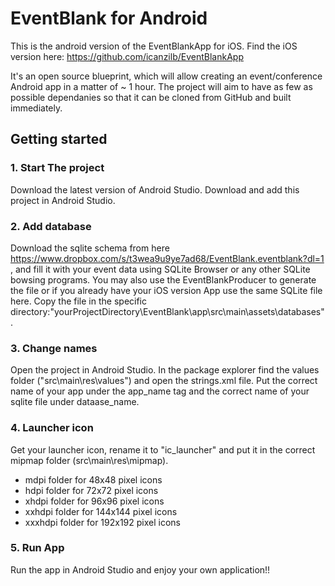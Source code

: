 # EventBlank for Android

This is the android version of the EventBlankApp for iOS. Find the iOS version here: https://github.com/icanzilb/EventBlankApp

It's an open source blueprint, which will allow creating an event/conference Android app in a matter of ~ 1 hour. The project will aim to have as few as possible dependanies so that it can be cloned from GitHub and built immediately.

## Getting started

### 1. Start The project
Download the latest version of Android Studio. Download and add this project in Android Studio.

### 2. Add database
Download the sqlite schema from here https://www.dropbox.com/s/t3wea9u9ye7ad68/EventBlank.eventblank?dl=1 , and fill it with your event data using SQLite Browser or any other SQLite bowsing programs.
You may also use the EventBlankProducer to generate the file or if you already have your iOS version App use the same SQLite file here.
Copy the file in the specific directory:"yourProjectDirectory\EventBlank\app\src\main\assets\databases\".

### 3. Change names
Open the project in Android Studio. In the package explorer find the values folder ("src\main\res\values\") and open the strings.xml file. Put the correct name of your app under the app_name tag and the correct name of your sqlite file under dataase_name.

### 4. Launcher icon
Get your launcher icon, rename it to "ic_launcher" and put it in the correct mipmap folder (src\main\res\mipmap).
*   mdpi folder for  48x48 pixel icons
*   hdpi folder for  72x72 pixel icons
*   xhdpi folder for  96x96 pixel icons
*   xxhdpi folder for  144x144 pixel icons
*   xxxhdpi folder for  192x192 pixel icons

### 5. Run App
Run the app in Android Studio and enjoy your own application!!
